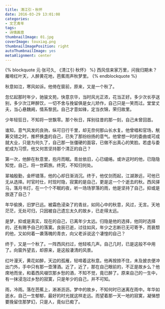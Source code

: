 ```yaml
---
title: 清江引・秋怀
date: 2016-03-29 13:01:08
categories:
- 文艺青年
tags:
- 诗情画意
thumbnailImage: 01.jpg
coverImage: touxiag.png
thumbnailImagePosition: right
autoThumbnailImage: yes
metaAlignment: center
---
```

{% blockquote 元·张可久, 《清江引·秋怀》 %}
西风信来家万里，问我归期未？
雁啼红叶天，人醉黄花地，芭蕉雨声秋梦里。
{% endblockquote %}

秋意如泣，寒风如诉。他倚在窗前，原来，又是一个秋了。

<!-- more -->

忽忆起那时年少，驰骏文苑，快意京华，当时风光正浓，花当正好。多少次长亭送别，多少次江畔醉饮，一切不舍与挽留俱是女儿矫作，自己只是一笑而过。堂堂丈夫，当心悬魏阙，情系黎民。自己才意如锋，定当衣锦，荣归故里。

少年轻狂日，不知将一世飘零。那个秋日，挥别往昔的那一刻，自己未曾回首。

谁知，意气风发的良驹，纵可日行千里，却无奈何那山长水复。他曾唱和官场，觥筹交错之时，推杯换盏的自己，已失了那纷纷扬的意气。他曾想一时的委曲或可成就大业，只是为何久了，自己那一张僵硬的面容，已做不出真心的笑脸。若虚与委蛇成为习惯，他又何苦坚持那个清正的自己？

第一次，他醉在秋意里，抱月而眠。青丝依旧，心已缱绻。或许这时的他，已隐隐知觉，自己，将一世羁旅。终究，不知归何处。

翠袖殷勤，金杯错落，他的心却日渐消沉。终于，他仗剑而起，江湖渺远，可他已无从选择。时官时仕，时现时隐，寂寞的是自己，更是这一个个逝去的秋。西风驿马，落月书灯，在一个个不眠的夜，听一场场寥落的雨，他是坚持了自己，抑或是放逐了自己？

年华偷换，旧梦已远。被霜色浸染了的青丝，如同心中的秋意，风过，无言。天地茫茫，无处可归，只因被自己遗忘太久的故乡，已走得太远。

是梦，抑或是真实，现在的自己，已离年少太远。归隐是他的选择，他同时选择的，还有赐予自己的落寞。良辰已逝，过往如风，年少之志断已无可寄予，而衰颓的他，又如何着一袭落魄的青衣，向父老诉说这个凄惶的自己？

终于，又是一个秋了。一阵西风扫过，他轻咳几声。自己几时，已是这般不中用了。向窗外望去，却原来，是这般凄清的风景。

红叶漫天，黄花如醉，天边的孤雁，轻啼着这秋意。他再按捺不住，未及披衣便冲出门外，手中只有那一壶薄酒。近了，近了，那在自己眼前的，不正是故乡么？他席地而坐，和着西风啜饮那乡愁的酒，不知不觉，竟已醉了。原来自己的一生中，有一抹浸泡过乡愁的寂寞，只是年少的自己，并不可知。

雨，冷雨。落在芭蕉上，淅淅沥沥。梦中的故乡，不知何时已迷离在雨中。年华如逝水，自己一生郁郁，最好的时光就这样走远。而望着那一天一地的寂寞，凝悌想要挽留住那梦幻，只是人，竟似已痴了。
